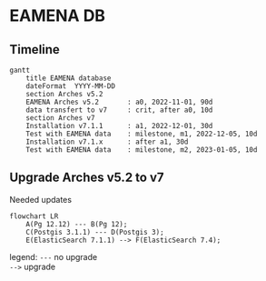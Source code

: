 # EAMENA DB

## Timeline

```mermaid
gantt
    title EAMENA database
    dateFormat  YYYY-MM-DD
    section Arches v5.2
    EAMENA Arches v5.2       : a0, 2022-11-01, 90d
    data transfert to v7     : crit, after a0, 10d
    section Arches v7
    Installation v7.1.1      : a1, 2022-12-01, 30d
    Test with EAMENA data    : milestone, m1, 2022-12-05, 10d
    Installation v7.1.x      : after a1, 30d
    Test with EAMENA data    : milestone, m2, 2023-01-05, 10d
```

## Upgrade Arches v5.2 to v7

Needed updates

```mermaid
flowchart LR
    A(Pg 12.12) --- B(Pg 12);
    C(Postgis 3.1.1) --- D(Postgis 3);
    E(ElasticSearch 7.1.1) --> F(ElasticSearch 7.4);
```
legend:
`---` no upgrade  
`-->` upgrade